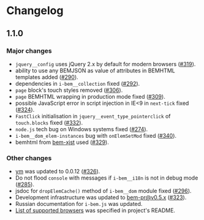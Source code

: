 # Changelog

## 1.1.0

### Major changes

- `jquery__config` uses jQuery 2.x by default for modern browsers ([#319](https://github.com/bem/bem-core/issues/319)).
- ability to use any BEMJSON as value of attributes in BEMHTML templates added ([#290](https://github.com/bem/bem-core/issues/290)).
- dependencies in `i-bem__collection` fixed ([#292](https://github.com/bem/bem-core/issues/292)).
- `page` block's touch styles removed ([#306](https://github.com/bem/bem-core/issues/306)).
- `page` BEMHTML wrapping in production mode fixed ([#309](https://github.com/bem/bem-core/issues/309)).
- possible JavaScript error in script injection in IE<9 in `next-tick` fixed ([#324](https://github.com/bem/bem-core/issues/324)).
- `FastClick` initialisation in `jquery__event_type_pointerclick` of `touch.blocks` fixed ([#332](https://github.com/bem/bem-core/issues/332)).
- `node.js` tech bug on Windows systems fixed ([#274](https://github.com/bem/bem-core/issues/274)).
- `i-bem__dom_elem-instances` bug with `onElemSetMod` fixed ([#340](https://github.com/bem/bem-core/issues/340)).
- bemhtml from [bem-xjst](https://github.com/bem/bem-xjst) used ([#329](https://github.com/bem/bem-core/issues/329)).

### Other changes

- [ym](https://github.com/ymaps/modules) was updated to 0.0.12 ([#326](https://github.com/bem/bem-core/issues/326)).
- Do not flood `console` with messages if `i-bem__i18n` is not in debug mode ([#285](https://github.com/bem/bem-core/issues/285)).
- jsdoc for `dropElemCache()` method of `i-bem__dom` module fixed ([#296](https://github.com/bem/bem-core/issues/296)).
- Development infrastructure was updated to
  [bem-pr@v0.5.x](https://github.com/narqo/bem-pr/blob/0.5.3/HISTORY.md) ([#323](https://github.com/bem/bem-core/issues/323)).
- Russian documentation for `i-bem.js` was updated.
- [List of supported browsers](https://github.com/bem/bem-core/blob/v1/README.md#supported-browsers)
  was specified in project's README.
